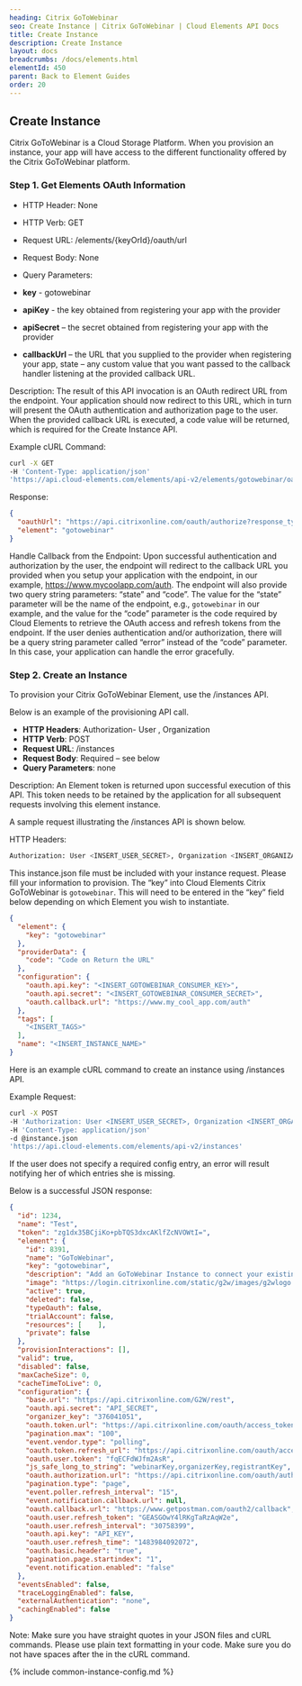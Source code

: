 ```yaml
---
heading: Citrix GoToWebinar
seo: Create Instance | Citrix GoToWebinar | Cloud Elements API Docs
title: Create Instance
description: Create Instance
layout: docs
breadcrumbs: /docs/elements.html
elementId: 450
parent: Back to Element Guides
order: 20
---
```


## Create Instance

Citrix GoToWebinar is a Cloud Storage Platform. When you provision an instance, your app will have access to the different functionality offered by the Citrix GoToWebinar platform.

### Step 1. Get Elements OAuth Information

* HTTP Header: None
* HTTP Verb: GET
* Request URL: /elements/{keyOrId}/oauth/url
* Request Body: None
* Query Parameters:

* __key__ - gotowebinar
* __apiKey__ - the key obtained from registering your app with the provider
* __apiSecret__ – the secret obtained from registering your app with the provider
* __callbackUrl__ – the URL that you supplied to the provider when registering your app, state – any custom value that you want passed to the callback handler listening at the provided callback URL.

Description: The result of this API invocation is an OAuth redirect URL from the endpoint. Your application should now redirect to this URL, which in turn will present the OAuth authentication and authorization page to the user. When the provided callback URL is executed, a code value will be returned, which is required for the Create Instance API.

Example cURL Command:

```bash
curl -X GET
-H 'Content-Type: application/json'
'https://api.cloud-elements.com/elements/api-v2/elements/gotowebinar/oauth/url?apiKey=gotowebinar_consumer_key&apiSecret=gotowebinar_consumer_secret&callbackUrl=http://www.my_cool_app.com/auth&state=gotowebinar'
```

Response:

```json
{
  "oauthUrl": "https://api.citrixonline.com/oauth/authorize?response_type=code&redirect_uri=https%3A%2F%2Fmycoolapp%2Fauth&state=gotowebinar&client_id=gotowebinar_consumer_key",
  "element": "gotowebinar"
}
```

Handle Callback from the Endpoint:
Upon successful authentication and authorization by the user, the endpoint will redirect to the callback URL you provided when you setup your application with the endpoint, in our example, https://www.mycoolapp.com/auth. The endpoint will also provide two query string parameters: “state” and “code”. The value for the “state” parameter will be the name of the endpoint, e.g., `gotowebinar` in our example, and the value for the “code” parameter is the code required by Cloud Elements to retrieve the OAuth access and refresh tokens from the endpoint. If the user denies authentication and/or authorization, there will be a query string parameter called “error” instead of the “code” parameter. In this case, your application can handle the error gracefully.

### Step 2. Create an Instance

To provision your Citrix GoToWebinar Element, use the /instances API.

Below is an example of the provisioning API call.

* __HTTP Headers__: Authorization- User <user secret>, Organization <organization secret>
* __HTTP Verb__: POST
* __Request URL__: /instances
* __Request Body__: Required – see below
* __Query Parameters__: none

Description: An Element token is returned upon successful execution of this API. This token needs to be retained by the application for all subsequent requests involving this element instance.

A sample request illustrating the /instances API is shown below.

HTTP Headers:

```bash
Authorization: User <INSERT_USER_SECRET>, Organization <INSERT_ORGANIZATION_SECRET>

```
This instance.json file must be included with your instance request.  Please fill your information to provision.  The “key” into Cloud Elements Citrix GoToWebinar is `gotowebinar`.  This will need to be entered in the “key” field below depending on which Element you wish to instantiate.

```json
{
  "element": {
    "key": "gotowebinar"
  },
  "providerData": {
    "code": "Code on Return the URL"
  },
  "configuration": {
    "oauth.api.key": "<INSERT_GOTOWEBINAR_CONSUMER_KEY>",
    "oauth.api.secret": "<INSERT_GOTOWEBINAR_CONSUMER_SECRET>",
    "oauth.callback.url": "https://www.my_cool_app.com/auth"
  },
  "tags": [
    "<INSERT_TAGS>"
  ],
  "name": "<INSERT_INSTANCE_NAME>"
}
```

Here is an example cURL command to create an instance using /instances API.

Example Request:

```bash
curl -X POST
-H 'Authorization: User <INSERT_USER_SECRET>, Organization <INSERT_ORGANIZATION_SECRET>'
-H 'Content-Type: application/json'
-d @instance.json
'https://api.cloud-elements.com/elements/api-v2/instances'
```

If the user does not specify a required config entry, an error will result notifying her of which entries she is missing.

Below is a successful JSON response:

```json
{
  "id": 1234,
  "name": "Test",
  "token": "zg1dx35BCjiKo+pbTQS3dxcAKlfZcNVOWtI=",
  "element": {
    "id": 8391,
    "name": "GoToWebinar",
    "key": "gotowebinar",
    "description": "Add an GoToWebinar Instance to connect your existing GoToWebinar account to the Conferencing Hub, allowing you to manage meetings etc. across multiple Conferencing Elements. You will need your GoToWebinar account information to add an instance. ",
    "image": "https://login.citrixonline.com/static/g2w/images/g2wlogo.png",
    "active": true,
    "deleted": false,
    "typeOauth": false,
    "trialAccount": false,
    "resources": [    ],
    "private": false
  },
  "provisionInteractions": [],
  "valid": true,
  "disabled": false,
  "maxCacheSize": 0,
  "cacheTimeToLive": 0,
  "configuration": {
    "base.url": "https://api.citrixonline.com/G2W/rest",
    "oauth.api.secret": "API_SECRET",
    "organizer_key": "376041051",
    "oauth.token.url": "https://api.citrixonline.com/oauth/access_token",
    "pagination.max": "100",
    "event.vendor.type": "polling",
    "oauth.token.refresh_url": "https://api.citrixonline.com/oauth/access_token",
    "oauth.user.token": "fqECFdWJfm2AsR",
    "js_safe_long_to_string": "webinarKey,organizerKey,registrantKey",
    "oauth.authorization.url": "https://api.citrixonline.com/oauth/authorize",
    "pagination.type": "page",
    "event.poller.refresh_interval": "15",
    "event.notification.callback.url": null,
    "oauth.callback.url": "https://www.getpostman.com/oauth2/callback",
    "oauth.user.refresh_token": "GEASGOwY4lRKgTaRzAqW2e",
    "oauth.user.refresh_interval": "30758399",
    "oauth.api.key": "API_KEY",
    "oauth.user.refresh_time": "1483984092072",
    "oauth.basic.header": "true",
    "pagination.page.startindex": "1",
    "event.notification.enabled": "false"
  },
  "eventsEnabled": false,
  "traceLoggingEnabled": false,
  "externalAuthentication": "none",
  "cachingEnabled": false
}
```

Note:  Make sure you have straight quotes in your JSON files and cURL commands.  Please use plain text formatting in your code.  Make sure you do not have spaces after the in the cURL command.

{% include common-instance-config.md %}
